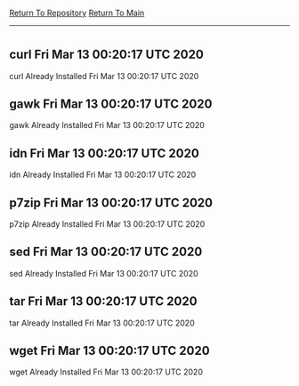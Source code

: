 [Return To Repository](https://github.com/deathbybandaid/piholeparser/)
[Return To Main](https://github.com/deathbybandaid/piholeparser/blob/master/RecentRunLogs/Mainlog.md)
____________________________________
# 
## curl Fri Mar 13 00:20:17 UTC 2020
curl Already Installed Fri Mar 13 00:20:17 UTC 2020
## gawk Fri Mar 13 00:20:17 UTC 2020
gawk Already Installed Fri Mar 13 00:20:17 UTC 2020
## idn Fri Mar 13 00:20:17 UTC 2020
idn Already Installed Fri Mar 13 00:20:17 UTC 2020
## p7zip Fri Mar 13 00:20:17 UTC 2020
p7zip Already Installed Fri Mar 13 00:20:17 UTC 2020
## sed Fri Mar 13 00:20:17 UTC 2020
sed Already Installed Fri Mar 13 00:20:17 UTC 2020
## tar Fri Mar 13 00:20:17 UTC 2020
tar Already Installed Fri Mar 13 00:20:17 UTC 2020
## wget Fri Mar 13 00:20:17 UTC 2020
wget Already Installed Fri Mar 13 00:20:17 UTC 2020
